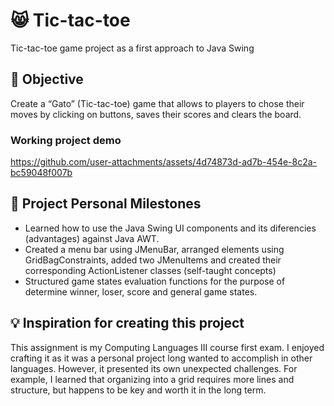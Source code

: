 # 😸 Tic-tac-toe

Tic-tac-toe game project as a first approach to Java Swing

## 🎯 Objective

Create a “Gato” (Tic-tac-toe) game that allows to players to chose their moves by clicking on buttons, saves their scores and clears the board.

### Working project demo

https://github.com/user-attachments/assets/4d74873d-ad7b-454e-8c2a-bc59048f007b

## 🙌 Project Personal Milestones

- Learned how to use the Java Swing UI components and its diferencies (advantages) against Java AWT.
- Created a menu bar using JMenuBar, arranged elements using GridBagConstraints, added two JMenuItems and created their corresponding ActionListener classes (self-taught concepts)
- Structured game states evaluation functions for the purpose of determine winner, loser, score and general game states.

## 💡 Inspiration for creating this project

This assignment is my Computing Languages III course first exam. I enjoyed crafting it as it was a personal project long wanted to accomplish in other languages. However, it presented its own unexpected challenges. For example, I learned that organizing into a grid requires more lines and structure, but happens to be key and worth it in the long term.
